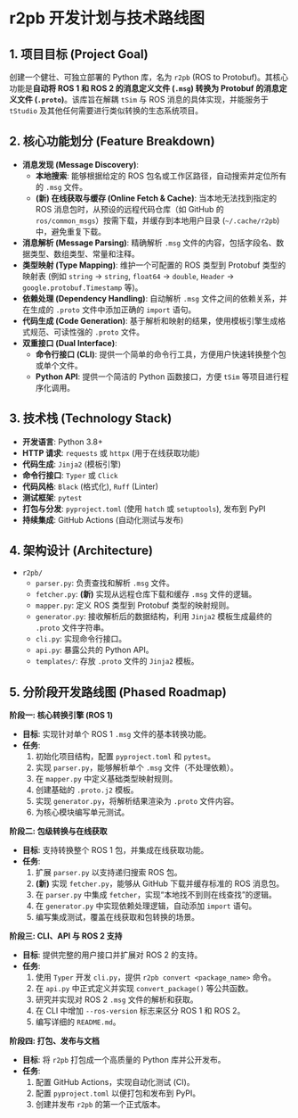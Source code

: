 # r2pb 开发计划与技术路线图

## 1. 项目目标 (Project Goal)

创建一个健壮、可独立部署的 Python 库，名为 `r2pb` (ROS to Protobuf)。其核心功能是**自动将 ROS 1 和 ROS 2 的消息定义文件 (`.msg`) 转换为 Protobuf 的消息定义文件 (`.proto`)**。该库旨在解耦 `tSim` 与 ROS 消息的具体实现，并能服务于 `tStudio` 及其他任何需要进行类似转换的生态系统项目。

## 2. 核心功能划分 (Feature Breakdown)

- **消息发现 (Message Discovery)**: 
  - **本地搜索**: 能够根据给定的 ROS 包名或工作区路径，自动搜索并定位所有的 `.msg` 文件。
  - **(新) 在线获取与缓存 (Online Fetch & Cache)**: 当本地无法找到指定的 ROS 消息包时，从预设的远程代码仓库（如 GitHub 的 `ros/common_msgs`）按需下载，并缓存到本地用户目录 (`~/.cache/r2pb`) 中，避免重复下载。
- **消息解析 (Message Parsing)**: 精确解析 `.msg` 文件的内容，包括字段名、数据类型、数组类型、常量和注释。
- **类型映射 (Type Mapping)**: 维护一个可配置的 ROS 类型到 Protobuf 类型的映射表 (例如 `string` -> `string`, `float64` -> `double`, `Header` -> `google.protobuf.Timestamp` 等)。
- **依赖处理 (Dependency Handling)**: 自动解析 `.msg` 文件之间的依赖关系，并在生成的 `.proto` 文件中添加正确的 `import` 语句。
- **代码生成 (Code Generation)**: 基于解析和映射的结果，使用模板引擎生成格式规范、可读性强的 `.proto` 文件。
- **双重接口 (Dual Interface)**:
  - **命令行接口 (CLI)**: 提供一个简单的命令行工具，方便用户快速转换整个包或单个文件。
  - **Python API**: 提供一个简洁的 Python 函数接口，方便 `tSim` 等项目进行程序化调用。

## 3. 技术栈 (Technology Stack)

- **开发语言**: Python 3.8+
- **HTTP 请求**: `requests` 或 `httpx` (用于在线获取功能)
- **代码生成**: `Jinja2` (模板引擎)
- **命令行接口**: `Typer` 或 `Click`
- **代码风格**: `Black` (格式化), `Ruff` (Linter)
- **测试框架**: `pytest`
- **打包与分发**: `pyproject.toml` (使用 `hatch` 或 `setuptools`), 发布到 PyPI
- **持续集成**: GitHub Actions (自动化测试与发布)

## 4. 架构设计 (Architecture)

- `r2pb/`
  - `parser.py`: 负责查找和解析 `.msg` 文件。
  - `fetcher.py`: **(新)** 实现从远程仓库下载和缓存 `.msg` 文件的逻辑。
  - `mapper.py`: 定义 ROS 类型到 Protobuf 类型的映射规则。
  - `generator.py`: 接收解析后的数据结构，利用 `Jinja2` 模板生成最终的 `.proto` 文件字符串。
  - `cli.py`: 实现命令行接口。
  - `api.py`: 暴露公共的 Python API。
  - `templates/`: 存放 `.proto` 文件的 `Jinja2` 模板。

## 5. 分阶段开发路线图 (Phased Roadmap)

**阶段一: 核心转换引擎 (ROS 1)**
- **目标**: 实现针对单个 ROS 1 `.msg` 文件的基本转换功能。
- **任务**:
  1.  初始化项目结构，配置 `pyproject.toml` 和 `pytest`。
  2.  实现 `parser.py`，能够解析单个 `.msg` 文件（不处理依赖）。
  3.  在 `mapper.py` 中定义基础类型映射规则。
  4.  创建基础的 `.proto.j2` 模板。
  5.  实现 `generator.py`，将解析结果渲染为 `.proto` 文件内容。
  6.  为核心模块编写单元测试。

**阶段二: 包级转换与在线获取**
- **目标**: 支持转换整个 ROS 1 包，并集成在线获取功能。
- **任务**:
  1.  扩展 `parser.py` 以支持递归搜索 ROS 包。
  2.  **(新)** 实现 `fetcher.py`，能够从 GitHub 下载并缓存标准的 ROS 消息包。
  3.  在 `parser.py` 中集成 `fetcher`，实现“本地找不到则在线查找”的逻辑。
  4.  在 `generator.py` 中实现依赖处理逻辑，自动添加 `import` 语句。
  5.  编写集成测试，覆盖在线获取和包转换的场景。

**阶段三: CLI、API 与 ROS 2 支持**
- **目标**: 提供完整的用户接口并扩展对 ROS 2 的支持。
- **任务**:
  1.  使用 `Typer` 开发 `cli.py`，提供 `r2pb convert <package_name>` 命令。
  2.  在 `api.py` 中正式定义并实现 `convert_package()` 等公共函数。
  3.  研究并实现对 ROS 2 `.msg` 文件的解析和获取。
  4.  在 CLI 中增加 `--ros-version` 标志来区分 ROS 1 和 ROS 2。
  5.  编写详细的 `README.md`。

**阶段四: 打包、发布与文档**
- **目标**: 将 `r2pb` 打包成一个高质量的 Python 库并公开发布。
- **任务**:
  1.  配置 GitHub Actions，实现自动化测试 (CI)。
  2.  配置 `pyproject.toml` 以便打包和发布到 PyPI。
  3.  创建并发布 `r2pb` 的第一个正式版本。